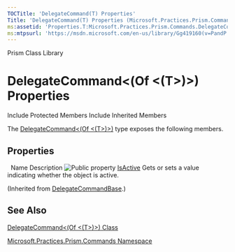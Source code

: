 ```yaml
---
TOCTitle: 'DelegateCommand(T) Properties'
Title: 'DelegateCommand(T) Properties (Microsoft.Practices.Prism.Commands)'
ms:assetid: 'Properties.T:Microsoft.Practices.Prism.Commands.DelegateCommand\`1'
ms:mtpsurl: 'https://msdn.microsoft.com/en-us/library/Gg419160(v=PandP.50)'
---
```


Prism Class Library

DelegateCommand&lt;(Of &lt;(T&gt;)&gt;) Properties
==================================================

Include Protected Members
Include Inherited Members

The [DelegateCommand&lt;(Of &lt;(T&gt;)&gt;)](https://msdn.microsoft.com/t:microsoft.practices.prism.commands.delegatecommand%601) type exposes the following members.

Properties
----------

<span id="propertyTableToggle"></span>
 
Name
Description
![](https://msdn.microsoft.com/en-us/Gg419160.pubproperty(en-us,PandP.50).gif "Public property")
[IsActive](https://msdn.microsoft.com/p:microsoft.practices.prism.commands.delegatecommandbase.isactive)
Gets or sets a value indicating whether the object is active.

(Inherited from [DelegateCommandBase](https://msdn.microsoft.com/t:microsoft.practices.prism.commands.delegatecommandbase).)

See Also
--------

<span id="seeAlsoToggle"></span>
[DelegateCommand&lt;(Of &lt;(T&gt;)&gt;) Class](https://msdn.microsoft.com/t:microsoft.practices.prism.commands.delegatecommand%601)

[Microsoft.Practices.Prism.Commands Namespace](https://msdn.microsoft.com/n:microsoft.practices.prism.commands)
